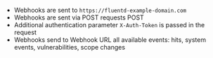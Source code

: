 * Webhooks are sent to `https://fluentd-example-domain.com`
* Webhooks are sent via POST requests POST
* Additional authentication parameter `X-Auth-Token` is passed in the request
* Webhooks send to Webhook URL all available events: hits, system events, vulnerabilities, scope changes
